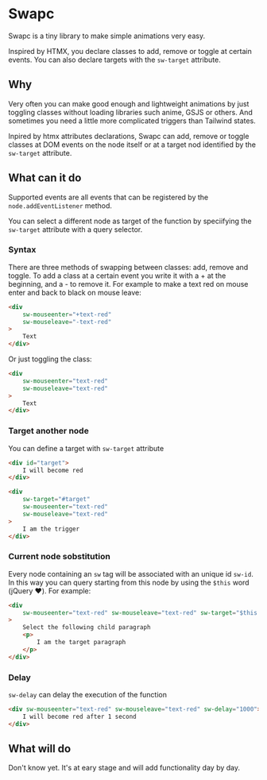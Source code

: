 # Swapc

Swapc is a tiny library to make simple animations very easy.

Inspired by HTMX, you declare classes to add, remove or toggle at certain events.
You can also declare targets with the `sw-target` attribute.

## Why
Very often you can make good enough and lightweight animations by just toggling classes without loading libraries such anime, GSJS or others.
And sometimes you need a little more complicated triggers than Tailwind states.

Inpired by htmx attributes declarations, Swapc can add, remove or toggle classes at DOM events on the node itself or at a target nod identified by the `sw-target` attribute.

## What can it do
Supported events are all events that can be registered by the `node.addEventListener` method.

You can select a different node as target of the function by speciifying the `sw-target` attribute with a query selector.

### Syntax
There are three methods of swapping between classes: add, remove and toggle.
To add a class at a certain event you write it with a + at the beginning, and a - to remove it. For example to make a text red on mouse enter and back to black on mouse leave:
```html
<div
    sw-mouseenter="+text-red"
    sw-mouseleave="-text-red"
>
    Text
</div>
```

Or just toggling the class:
```html
<div
    sw-mouseenter="text-red"
    sw-mouseleave="text-red"
>
    Text
</div>
```

### Target another node
You can define a target with `sw-target` attribute
```html
<div id="target">
    I will become red
</div>

<div
    sw-target="#target"
    sw-mouseenter="text-red"
    sw-mouseleave="text-red"
>
    I am the trigger
</div>
```

### Current node sobstitution
Every node containing an `sw` tag will be associated with an unique id `sw-id`. In this way you can query starting from this node by using the `$this` word (jQuery ❤️).
For example: 
```html
<div 
    sw-mouseenter="text-red" sw-mouseleave="text-red" sw-target="$this p"
>
    Select the following child paragraph
    <p>
        I am the target paragraph
    </p>
</div>
```

### Delay
`sw-delay` can delay the execution of the function
```html
<div sw-mouseenter="text-red" sw-mouseleave="text-red" sw-delay="1000">
    I will become red after 1 second
</div>
```

## What will do 
Don't know yet. It's at eary stage and will add functionality day by day.
